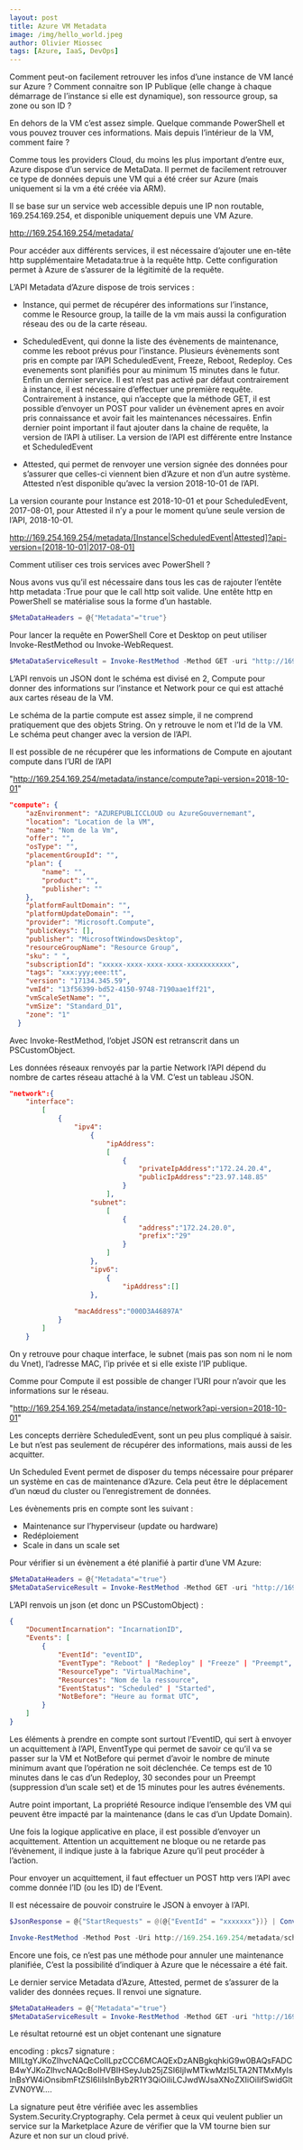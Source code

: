 ```yaml
---
layout: post
title: Azure VM Metadata
image: /img/hello_world.jpeg
author: Olivier Miossec
tags: [Azure, IaaS, DevOps]
---
```


Comment peut-on facilement retrouver les infos d’une instance de VM lancé sur Azure ? Comment connaitre son IP Publique (elle change à chaque démarrage de l’instance si elle est dynamique), son ressource group, sa zone ou son ID ?

En dehors de la VM c’est assez simple. Quelque commande PowerShell et vous pouvez trouver ces informations. Mais depuis l’intérieur de la VM, comment faire ?

Comme tous les providers Cloud, du moins les plus important d’entre eux, Azure dispose d’un service de MetaData. Il permet de facilement retrouver ce type de données depuis une VM qui a été créer sur Azure (mais uniquement si la vm a été créée via ARM).

Il se base sur un service web accessible depuis une IP non routable, 169.254.169.254, et disponible uniquement depuis une VM Azure.

http://169.254.169.254/metadata/

Pour accéder aux différents services, il est nécessaire d’ajouter une en-tête http supplémentaire Metadata:true à la requête http. Cette configuration permet à Azure de s’assurer de la légitimité de la requête. 

L’API Metadata d’Azure dispose de trois services : 

 * Instance, qui permet de récupérer des informations sur l’instance, comme le Resource group, la taille de la vm mais aussi la configuration réseau des ou de la carte réseau.

* ScheduledEvent, qui donne la liste des évènements de maintenance, comme les reboot prévus pour l’instance. Plusieurs évènements sont pris en compte par l’API ScheduledEvent, Freeze, Reboot, Redeploy. Ces evenements sont planifiés pour au minimum 15 minutes dans le futur. Enfin un dernier service.
Il est n’est pas activé par défaut contrairement à instance, il est nécessaire d’effectuer une première requête.  
Contrairement à instance, qui n’accepte que la méthode GET, il est possible d’envoyer un POST pour valider un évènement apres en avoir pris connaissance et avoir fait les maintenances nécessaires.
Enfin dernier point important il faut ajouter dans la chaine de requête, la version de l’API à utiliser. La version de l’API est différente entre Instance et ScheduledEvent

* Attested, qui permet de renvoyer une version signée des données pour s’assurer que celles-ci viennent bien d’Azure et non d’un autre système. Attested n’est disponible qu’avec la version 2018-10-01 de l’API.

La version courante pour Instance est 2018-10-01 et pour ScheduledEvent, 2017-08-01, pour Attested il n’y a pour le moment qu’une seule version de l’API, 2018-10-01.

http://169.254.169.254/metadata/[Instance|ScheduledEvent|Attested]?api-version=[2018-10-01|2017-08-01]


Comment utiliser ces trois services avec PowerShell ?

Nous avons vus qu’il est nécessaire dans tous les cas de rajouter l’entête http metadata :True pour que le call http soit valide.
Une entête http en PowerShell se matérialise sous la forme d’un hastable.


```powershell
$MetaDataHeaders = @{"Metadata"="true"}
```

Pour lancer la requête en PowerShell Core et Desktop on peut utiliser Invoke-RestMethod ou Invoke-WebRequest. 

```powershell
$MetaDataServiceResult = Invoke-RestMethod -Method GET -uri "http://169.254.169.254/metadata/instance?api-version=2018-10-01" -Headers $MetaDataHeaders
```

L’API renvois un JSON dont le schéma est divisé en 2, Compute pour donner des informations sur l’instance et Network pour ce qui est attaché aux cartes réseau de la VM. 

Le schéma de la partie compute est assez simple, il ne comprend pratiquement que des objets String. On y retrouve le nom et l’Id de la VM. Le schéma peut changer avec la version de l’API.

Il est possible de ne récupérer que les informations de Compute en ajoutant compute dans l’URI de l’API

"http://169.254.169.254/metadata/instance/compute?api-version=2018-10-01"


```json
"compute": {
    "azEnvironment": "AZUREPUBLICCLOUD ou AzureGouvernemant",
    "location": "Location de la VM",
    "name": "Nom de la Vm",
    "offer": "",
    "osType": "",
    "placementGroupId": "",
    "plan": {
        "name": "",
        "product": "",
        "publisher": ""
    },
    "platformFaultDomain": "",
    "platformUpdateDomain": "",
    "provider": "Microsoft.Compute",
    "publicKeys": [],
    "publisher": "MicrosoftWindowsDesktop",
    "resourceGroupName": "Resource Group",
    "sku": " ",
    "subscriptionId": "xxxxx-xxxx-xxxx-xxxx-xxxxxxxxxxx",
    "tags": "xxx:yyy;eee:tt",
    "version": "17134.345.59",
    "vmId": "13f56399-bd52-4150-9748-7190aae1ff21",
    "vmScaleSetName": "",
    "vmSize": "Standard_D1",
    "zone": "1"
  } 
```
Avec Invoke-RestMethod, l’objet JSON est retranscrit dans un PSCustomObject. 

Les données réseaux renvoyés par la partie Network l’API dépend du nombre de cartes réseau attaché à la VM. C’est un tableau JSON.

```json
"network":{
    "interface":
        [
            {
                "ipv4":
                    {
                        "ipAddress":
                        [   
                            {
                                "privateIpAddress":"172.24.20.4",
                                "publicIpAddress":"23.97.148.85"
                            }
                        ],
                    "subnet":
                        [
                            {
                                "address":"172.24.20.0",
                                "prefix":"29"
                            }
                        ]
                    },
                    "ipv6":
                        {
                            "ipAddress":[]
                    },
                    
                "macAddress":"000D3A46897A"
            }         
        ]
    }
```

On y retrouve pour chaque interface, le subnet (mais pas son nom ni le nom du Vnet), l’adresse MAC, l’ip privée et si elle existe l’IP publique. 

Comme pour Compute il est possible de changer l’URI pour n’avoir que les informations sur le réseau.

"http://169.254.169.254/metadata/instance/network?api-version=2018-10-01"


Les concepts derrière ScheduledEvent, sont un peu plus compliqué à saisir. Le but n’est pas seulement de récupérer des informations, mais aussi de les acquitter.

Un Scheduled Event permet de disposer du temps nécessaire pour préparer un système en cas de maintenance d’Azure. Cela peut être le déplacement d’un nœud du cluster ou l’enregistrement de données. 

Les évènements pris en compte sont les suivant : 

* Maintenance sur l’hyperviseur (update ou hardware)
* Redéploiement
* Scale in dans un scale set

Pour vérifier si un évènement a été planifié à partir d’une VM Azure:

```powershell
$MetaDataHeaders = @{"Metadata"="true"}
$MetaDataServiceResult = Invoke-RestMethod -Method GET -uri "http://169.254.169.254/metadata/scheduledevents?api-version=2017-11-01" -Headers $MetaDataHeaders
```

L’API renvois un json (et donc un PSCustomObject) : 

```json
{
    "DocumentIncarnation": "IncarnationID",
    "Events": [
        {
            "EventId": "eventID",
            "EventType": "Reboot" | "Redeploy" | "Freeze" | "Preempt",
            "ResourceType": "VirtualMachine",
            "Resources": "Nom de la ressource",
            "EventStatus": "Scheduled" | "Started",
            "NotBefore": "Heure au format UTC",
        }
    ]
}
```

Les éléments à prendre en compte sont surtout l’EventID, qui sert à envoyer un acquittement à l’API, EnventType qui permet de savoir ce qu’il va se passer sur la VM et NotBefore qui permet d’avoir le nombre de minute minimum avant que l’opération ne soit déclenchée. Ce temps est de 10 minutes dans le cas d’un Redeploy, 30 secondes pour un Preempt (suppression d’un scale set) et de 15 minutes pour les autres événements.

Autre point important, La propriété Resource indique l’ensemble des VM qui peuvent être impacté par la maintenance (dans le cas d’un Update Domain).

Une fois la logique applicative en place, il est possible d’envoyer un acquittement. Attention un acquittement ne bloque ou ne retarde pas l’évènement, il indique juste à la fabrique Azure qu’il peut procéder à l’action.

Pour envoyer un acquittement, il faut effectuer un POST http vers l’API avec comme donnée l’ID (ou les ID) de l’Event. 

Il est nécessaire de pouvoir construire le JSON à envoyer à l’API. 

```powershell
$JsonResponse = @{"StartRequests" = @(@{"EventId" = "xxxxxxx"})} | ConvertTo-Json 

Invoke-RestMethod -Method Post -Uri http://169.254.169.254/metadata/scheduledevents?api-version=2017-11-01 -Headers $MetaDataHeaders -Body $JsonResponse
```

Encore une fois, ce n’est pas une méthode pour annuler une maintenance planifiée, C’est la possibilité d’indiquer à Azure que le nécessaire a été fait. 

Le dernier service Metadata d’Azure, Attested, permet de s’assurer de la valider des données reçues. Il renvoi une signature.

```powershell
$MetaDataHeaders = @{"Metadata"="true"}
$MetaDataServiceResult = Invoke-RestMethod -Method GET -uri "http://169.254.169.254/metadata/attested/document?api-version=2018-10-01" -Headers $MetaDataHeaders
```

Le résultat retourné est un objet contenant une signature 

encoding  : pkcs7
signature : MIILtgYJKoZIhvcNAQcCoIILpzCCC6MCAQExDzANBgkqhkiG9w0BAQsFADCB4wYJKoZIhvcNAQcBoIHVBIHSeyJub25jZSI6IjIwMTkwMzI5LTA2NTMxMyIsInBsYW4iOnsibmFtZSI6IiIsInByb2R1Y3QiOiIiLCJwdWJsaXNoZXIiOiIifSwidGltZVN0YW….


La signature peut être vérifiée avec les assemblies System.Security.Cryptography. Cela permet à ceux qui veulent publier un service sur la Marketplace Azure de vérifier que la VM tourne bien sur Azure et non sur un cloud privé.